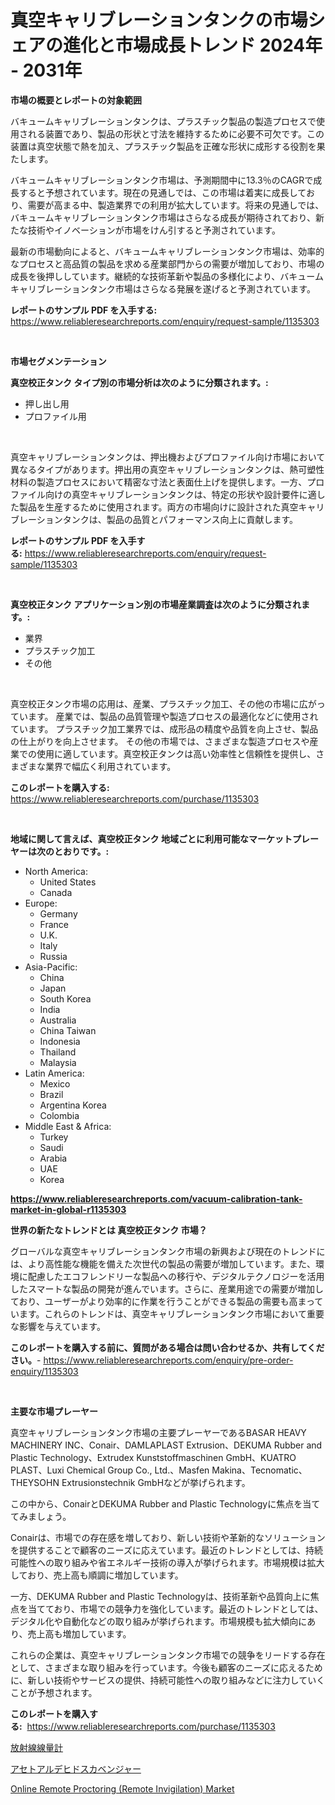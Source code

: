 <p><h1>真空キャリブレーションタンクの市場シェアの進化と市場成長トレンド 2024年 - 2031年</h1></p><p><strong>市場の概要とレポートの対象範囲</strong></p>
<p><p>バキュームキャリブレーションタンクは、プラスチック製品の製造プロセスで使用される装置であり、製品の形状と寸法を維持するために必要不可欠です。この装置は真空状態で熱を加え、プラスチック製品を正確な形状に成形する役割を果たします。</p><p>バキュームキャリブレーションタンク市場は、予測期間中に13.3％のCAGRで成長すると予想されています。現在の見通しでは、この市場は着実に成長しており、需要が高まる中、製造業界での利用が拡大しています。将来の見通しでは、バキュームキャリブレーションタンク市場はさらなる成長が期待されており、新たな技術やイノベーションが市場をけん引すると予測されています。</p><p>最新の市場動向によると、バキュームキャリブレーションタンク市場は、効率的なプロセスと高品質の製品を求める産業部門からの需要が増加しており、市場の成長を後押ししています。継続的な技術革新や製品の多様化により、バキュームキャリブレーションタンク市場はさらなる発展を遂げると予測されています。</p></p>
<p><strong>レポートのサンプル PDF を入手する:</strong> <a href="https://www.reliableresearchreports.com/enquiry/request-sample/1135303">https://www.reliableresearchreports.com/enquiry/request-sample/1135303</a></p>
<p>&nbsp;</p>
<p><strong>市場セグメンテーション</strong></p>
<p><strong>真空校正タンク タイプ別の市場分析は次のように分類されます。:</strong></p>
<p><ul><li>押し出し用</li><li>プロファイル用</li></ul></p>
<p>&nbsp;</p>
<p><p>真空キャリブレーションタンクは、押出機およびプロファイル向け市場において異なるタイプがあります。押出用の真空キャリブレーションタンクは、熱可塑性材料の製造プロセスにおいて精密な寸法と表面仕上げを提供します。一方、プロファイル向けの真空キャリブレーションタンクは、特定の形状や設計要件に適した製品を生産するために使用されます。両方の市場向けに設計された真空キャリブレーションタンクは、製品の品質とパフォーマンス向上に貢献します。</p></p>
<p><strong>レポートのサンプル PDF を入手する:</strong>&nbsp;<a href="https://www.reliableresearchreports.com/enquiry/request-sample/1135303">https://www.reliableresearchreports.com/enquiry/request-sample/1135303</a></p>
<p>&nbsp;</p>
<p><strong> 真空校正タンク アプリケーション別の市場産業調査は次のように分類されます。:</strong></p>
<p><ul><li>業界</li><li>プラスチック加工</li><li>その他</li></ul></p>
<p>&nbsp;</p>
<p><p>真空校正タンク市場の応用は、産業、プラスチック加工、その他の市場に広がっています。 産業では、製品の品質管理や製造プロセスの最適化などに使用されています。 プラスチック加工業界では、成形品の精度や品質を向上させ、製品の仕上がりを向上させます。 その他の市場では、さまざまな製造プロセスや産業での使用に適しています。真空校正タンクは高い効率性と信頼性を提供し、さまざまな業界で幅広く利用されています。</p></p>
<p><strong>このレポートを購入する:</strong>&nbsp; <a href="https://www.reliableresearchreports.com/purchase/1135303">https://www.reliableresearchreports.com/purchase/1135303</a></p>
<p>&nbsp;</p>
<p><strong>地域に関して言えば、真空校正タンク 地域ごとに利用可能なマーケットプレーヤーは次のとおりです。:</strong></p>
<p><ul>
    <li>
        North America:
        <ul>
            <li>United States</li>
            <li>Canada</li>
        </ul>
    </li>
    <li>
        Europe:
        <ul>
            <li>Germany</li>
            <li>France</li>
            <li>U.K.</li>
            <li>Italy</li>
            <li>Russia</li>
        </ul>
    </li>
    <li>
        Asia-Pacific:
        <ul>
            <li>China</li>
            <li>Japan</li>
            <li>South Korea</li>
            <li>India</li>
            <li>Australia</li>
            <li>China Taiwan</li>
            <li>Indonesia</li>
            <li>Thailand</li>
            <li>Malaysia</li>
        </ul>
    </li>
    <li>
        Latin America:
        <ul>
            <li>Mexico</li>
            <li>Brazil</li>
            <li>Argentina Korea</li>
            <li>Colombia</li>
        </ul>
    </li>
    <li>
        Middle East & Africa:
        <ul>
            <li>Turkey</li>
            <li>Saudi</li>
            <li>Arabia</li>
            <li>UAE</li>
            <li>Korea</li>
        </ul>
    </li>
    </ul></p>
<p><strong><a href="https://www.reliableresearchreports.com/vacuum-calibration-tank-market-in-global-r1135303">https://www.reliableresearchreports.com/vacuum-calibration-tank-market-in-global-r1135303</a></strong>&nbsp;</p>
<p><strong>世界の新たなトレンドとは 真空校正タンク 市場？</strong></p>
<p><p>グローバルな真空キャリブレーションタンク市場の新興および現在のトレンドには、より高性能な機能を備えた次世代の製品の需要が増加しています。また、環境に配慮したエコフレンドリーな製品への移行や、デジタルテクノロジーを活用したスマートな製品の開発が進んでいます。さらに、産業用途での需要が増加しており、ユーザーがより効率的に作業を行うことができる製品の需要も高まっています。これらのトレンドは、真空キャリブレーションタンク市場において重要な影響を与えています。</p></p>
<p><strong>このレポートを購入する前に、質問がある場合は問い合わせるか、共有してください。</strong>- <a href="https://www.reliableresearchreports.com/enquiry/pre-order-enquiry/1135303">https://www.reliableresearchreports.com/enquiry/pre-order-enquiry/1135303</a></p>
<p>&nbsp;</p>
<p><strong>主要な市場プレーヤー</strong></p>
<p><p>真空キャリブレーションタンク市場の主要プレーヤーであるBASAR HEAVY MACHINERY INC、Conair、DAMLAPLAST Extrusion、DEKUMA Rubber and Plastic Technology、Extrudex Kunststoffmaschinen GmbH、KUATRO PLAST、Luxi Chemical Group Co., Ltd.、Masfen Makina、Tecnomatic、THEYSOHN Extrusionstechnik GmbHなどが挙げられます。 </p><p>この中から、ConairとDEKUMA Rubber and Plastic Technologyに焦点を当ててみましょう。 </p><p>Conairは、市場での存在感を増しており、新しい技術や革新的なソリューションを提供することで顧客のニーズに応えています。最近のトレンドとしては、持続可能性への取り組みや省エネルギー技術の導入が挙げられます。市場規模は拡大しており、売上高も順調に増加しています。 </p><p>一方、DEKUMA Rubber and Plastic Technologyは、技術革新や品質向上に焦点を当てており、市場での競争力を強化しています。最近のトレンドとしては、デジタル化や自動化などの取り組みが挙げられます。市場規模も拡大傾向にあり、売上高も増加しています。 </p><p>これらの企業は、真空キャリブレーションタンク市場での競争をリードする存在として、さまざまな取り組みを行っています。今後も顧客のニーズに応えるために、新しい技術やサービスの提供、持続可能性への取り組みなどに注力していくことが予想されます。</p></p>
<p><strong>このレポートを購入する:</strong>&nbsp;&nbsp;<a href="https://www.reliableresearchreports.com/purchase/1135303">https://www.reliableresearchreports.com/purchase/1135303</a></p>
<p><p><a href="https://github.com/cnnriuez22368/Market-Research-Report-List-1/blob/main/364445437420.md">放射線線量計</a></p><p><a href="https://github.com/zekaoe592392/Market-Research-Report-List-1/blob/main/446721226365.md">アセトアルデヒドスカベンジャー</a></p><p><a href="https://github.com/WillieWoodard/Market-Research-Report-List-4/blob/main/online-remote-proctoring-remote-invigilation-market.md">Online Remote Proctoring (Remote Invigilation) Market</a></p></p>
